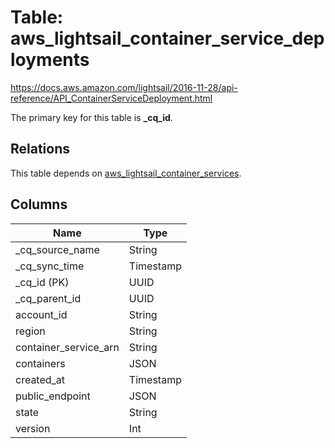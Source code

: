 # Table: aws_lightsail_container_service_deployments

https://docs.aws.amazon.com/lightsail/2016-11-28/api-reference/API_ContainerServiceDeployment.html

The primary key for this table is **_cq_id**.

## Relations

This table depends on [aws_lightsail_container_services](aws_lightsail_container_services.md).

## Columns

| Name          | Type          |
| ------------- | ------------- |
|_cq_source_name|String|
|_cq_sync_time|Timestamp|
|_cq_id (PK)|UUID|
|_cq_parent_id|UUID|
|account_id|String|
|region|String|
|container_service_arn|String|
|containers|JSON|
|created_at|Timestamp|
|public_endpoint|JSON|
|state|String|
|version|Int|